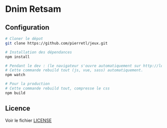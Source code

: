 # Dnim Retsam

## Configuration


```bash
# Cloner le dépot
git clone https://github.com/pierretl/jeux.git

# Installation des dépendances
npm install

# Pendant le dev : (le navigateur s'ouvre automatiquement sur http://localhost:3000)
# Cette commande rebuild tout (js, vue, sass) automatiquement.
npm watch

# Pour la production
# Cette commande rebuild tout, compresse le css 
npm build
```

## Licence

Voir le fichier [LICENSE](LICENSE)
